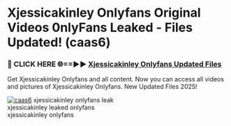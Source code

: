 # Xjessicakinley Onlyfans Original Videos 0nlyFans Leaked - Files Updated! (caas6)

<h3>🔴 CLICK HERE 🌐==►► <a href="https://tinyurl.com/2wckxsce" rel="nofollow">Xjessicakinley Onlyfans Updated Files</a></h3>

Get Xjessicakinley Onlyfans and all content. Now you can access all videos and pictures of Xjessicakinley Onlyfans. New Updated Files 2025!

[![caas6](https://i.imgur.com/AFduVYN.gif)](https://tinyurl.com/2wckxsce)
xjessicakinley onlyfans leak<br>
xjessicakinley leaked onlyfans<br>
xjessicakinley onlyfans